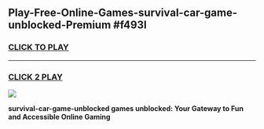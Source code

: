 
## Play-Free-Online-Games-survival-car-game-unblocked-Premium #f493l
<h3>
<a href="https://premium.freeplayer.one?title=survival-car-game-unblocked&ref=8M">CLICK TO PLAY</a></h3>
<hr>

<h3>
<a href="https://premium.freeplayer.one?title=survival-car-game-unblocked&ref=8M">CLICK 2 PLAY</a>
  
</h3>

<a href="https://premium.freeplayer.one?title=survival-car-game-unblocked&ref=8M"><img src="https://clearcache.store/games.png"></a>


**survival-car-game-unblocked games unblocked: Your Gateway to Fun and Accessible Online Gaming**
